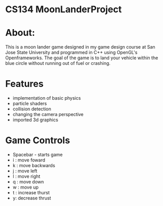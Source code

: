 # CS134 MoonLanderProject
# About:
  This is a moon lander game designed in my game design course at San Jose State University and programmed in C++ using OpenGL's Openframeworks. The goal of the game is to land your vehicle within the blue circle without running out of fuel or crashing.   
# Features
* implementation of basic physics
* particle shaders
* collision detection
* changing the camera perspective
* imported 3d graphics
# Game Controls
* Spacebar - starts game
* i : move foward
* k : move backwards
* j : move left
* l : move right
* q : move down
* w : move up
* t : increase thurst
* y: decrease thrust
# 
    
    
  
  
  
